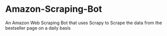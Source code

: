 # Amazon-Scraping-Bot
An Amazon Web Scraping Bot that uses Scrapy to Scrape the data from the bestseller page on a daily basis

